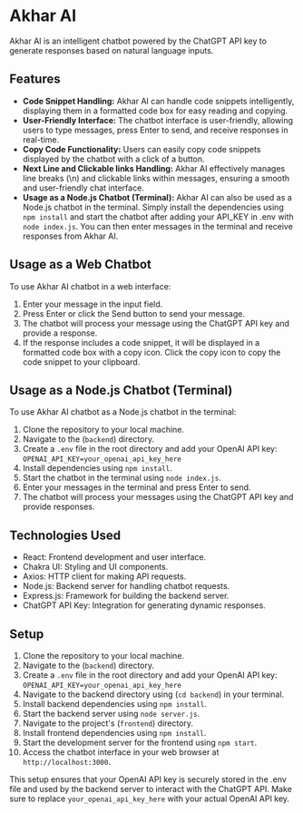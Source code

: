 # Akhar AI

Akhar AI is an intelligent chatbot powered by the ChatGPT API key to generate responses based on natural language inputs.

## Features

- **Code Snippet Handling:** Akhar AI can handle code snippets intelligently, displaying them in a formatted code box for easy reading and copying.
- **User-Friendly Interface:** The chatbot interface is user-friendly, allowing users to type messages, press Enter to send, and receive responses in real-time.
- **Copy Code Functionality:** Users can easily copy code snippets displayed by the chatbot with a click of a button.
- **Next Line and Clickable links Handling:** Akhar AI effectively manages line breaks (\n) and clickable links within messages, ensuring a smooth and user-friendly chat interface.
- **Usage as a Node.js Chatbot (Terminal):** Akhar AI can also be used as a Node.js chatbot in the terminal. Simply install the dependencies using `npm install` and start the chatbot after adding your API_KEY in .env with `node index.js`. You can then enter messages in the terminal and receive responses from Akhar AI.


## Usage as a Web Chatbot

To use Akhar AI chatbot in a web interface:

1. Enter your message in the input field.
2. Press Enter or click the Send button to send your message.
3. The chatbot will process your message using the ChatGPT API key and provide a response.
4. If the response includes a code snippet, it will be displayed in a formatted code box with a copy icon. Click the copy icon to copy the code snippet to your clipboard.

## Usage as a Node.js Chatbot (Terminal)

To use Akhar AI chatbot as a Node.js chatbot in the terminal:

1. Clone the repository to your local machine.
2. Navigate to the (`backend`) directory.
3. Create a `.env` file in the root directory and add your OpenAI API key: `OPENAI_API_KEY=your_openai_api_key_here`
4. Install dependencies using `npm install`.
5. Start the chatbot in the terminal using `node index.js`.
6. Enter your messages in the terminal and press Enter to send.
7. The chatbot will process your messages using the ChatGPT API key and provide responses.



## Technologies Used

- React: Frontend development and user interface.
- Chakra UI: Styling and UI components.
- Axios: HTTP client for making API requests.
- Node.js: Backend server for handling chatbot requests.
- Express.js: Framework for building the backend server.
- ChatGPT API Key: Integration for generating dynamic responses.

## Setup

1. Clone the repository to your local machine.
2. Navigate to the (`backend`) directory.
3. Create a `.env` file in the root directory and add your OpenAI API key: `OPENAI_API_KEY=your_openai_api_key_here`
4. Navigate to the backend directory using (`cd backend`) in your terminal.
5. Install backend dependencies using `npm install`.
6. Start the backend server using `node server.js`.
7. Navigate to the project's (`frontend`) directory.
8. Install frontend dependencies using `npm install`.
9. Start the development server for the frontend using `npm start`.
10. Access the chatbot interface in your web browser at `http://localhost:3000`.

This setup ensures that your OpenAI API key is securely stored in the .env file and used by the backend server to interact with the ChatGPT API. Make sure to replace `your_openai_api_key_here` with your actual OpenAI API key.
